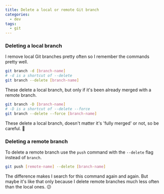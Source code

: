 ```yaml
---
title: Delete a local or remote Git branch
categories:
  - dev
tags:
  - git
---
```


### Deleting a local branch

I remove local Git branches pretty often so I remember the commands pretty well.

```bash
git branch -d [branch-name]
# -d is a shortcut of --delete
git branch --delete [branch-name]
```

These delete a local branch, but only if it's been already merged with a remote branch.

```bash
git branch -D [branch-name]
# -D is a shortcut of --delete --force
git branch --delete --force [branch-name]
```

These delete a local branch, doesn't matter it's 'fully merged' or not, so be careful. :cactus:

### Deleting a remote branch

To delete a remote branch use the `push` command with the `--delete` flag instead of `branch`.

```bash
git push [remote-name] --delete [branch-name]
```

The difference makes I search for this command again and again. But maybe it's like that only because I delete remote branches much less often than the local ones. :confused:

